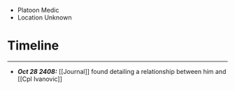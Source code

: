 
* Platoon Medic
* Location Unknown

# Timeline
---
 * ***Oct 28 2408:*** [[Journal]] found detailing a relationship between him and [[Cpl Ivanovic]]
